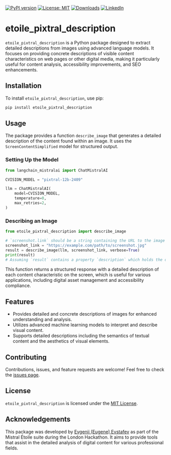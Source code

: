 [![PyPI version](https://badge.fury.io/py/etoile_pixtral_description.svg)](https://badge.fury.io/py/etoile_pixtral_description)
[![License: MIT](https://img.shields.io/badge/License-MIT-green.svg)](https://opensource.org/licenses/MIT)
[![Downloads](https://static.pepy.tech/badge/etoile_pixtral_description)](https://pepy.tech/project/etoile_pixtral_description)
[![LinkedIn](https://img.shields.io/badge/LinkedIn-blue)](https://www.linkedin.com/in/eugene-evstafev-716669181/)

# etoile_pixtral_description

`etoile_pixtral_description` is a Python package designed to extract detailed descriptions from images using advanced language models. It focuses on providing concrete descriptions of visible content characteristics on web pages or other digital media, making it particularly useful for content analysis, accessibility improvements, and SEO enhancements.

## Installation

To install `etoile_pixtral_description`, use pip:

```bash
pip install etoile_pixtral_description
```

## Usage

The package provides a function `describe_image` that generates a detailed description of the content found within an image. It uses the `ScreenContentSimplified` model for structured output.

### Setting Up the Model

```python
from langchain_mistralai import ChatMistralAI

CVISION_MODEL = "pixtral-12b-2409"

llm = ChatMistralAI(
    model=CVISION_MODEL,
    temperature=0,
    max_retries=2,
)
```

### Describing an Image

```python
from etoile_pixtral_description import describe_image

# `screenshot.link` should be a string containing the URL to the image you want to describe.
screenshot_link = "https://example.com/path/to/screenshot.jpg"
result = describe_image(llm, screenshot_link, verbose=True)
print(result)
# Assuming `result` contains a property `description` which holds the detailed description.
```

This function returns a structured response with a detailed description of each content characteristic on the screen, which is useful for various applications, including digital asset management and accessibility compliance.

## Features

- Provides detailed and concrete descriptions of images for enhanced understanding and analysis.
- Utilizes advanced machine learning models to interpret and describe visual content.
- Supports detailed descriptions including the semantics of textual content and the aesthetics of visual elements.

## Contributing

Contributions, issues, and feature requests are welcome! Feel free to check the [issues page](https://github.com/chigwell/Mistral-Etoile-London-Hackathon/issues).

## License

`etoile_pixtral_description` is licensed under the [MIT License](https://choosealicense.com/licenses/mit/).

## Acknowledgements

This package was developed by [Evgenii (Eugene) Evstafev](https://www.linkedin.com/in/eugene-evstafev-716669181/) as part of the Mistral Étoile suite during the London Hackathon. It aims to provide tools that assist in the detailed analysis of digital content for various professional fields.
